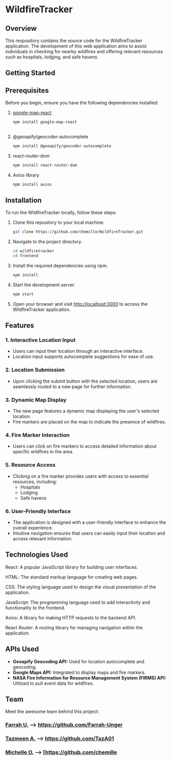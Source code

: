 # WildfireTracker

## Overview

This respository contains the source code for the WildfireTracker application. The development of this web application aims to assist individuals in checking for nearby wildfires and offering relevant resources such as hospitals, lodging, and safe havens. 

## Getting Started

## Prerequisites

Before you begin, ensure you have the following dependencies installed:

1. [google-map-react](https://www.npmjs.com/package/google-map-react)
   ```bash
   npm install google-map-react
  
2. @geoapify/geocoder-autocomplete
    ```bash
    npm install @geoapify/geocoder-autocomplete

3. react-router-dom
    ```bash
    npm install react-router-dom

4. Axios library
   ```bash
   npm install axios

## Installation

To run the WildfireTracker locally, follow these steps:

1. Clone this repository to your local machine.
   ```bash
   git clone https://github.com/chemille/WildfireTracker.git

2. Navigate to the project directory.
   ```bash
   cd wildfiretracker
   cd frontend

3. Install the required dependencies using npm.
   ```bash
   npm install

5. Start the development server.
   ```bash
   npm start

5. Open your browser and visit [http://localhost:3000](http://localhost:3000) to access the WildfireTracker application.

## Features 

### 1. Interactive Location Input

- Users can input their location through an interactive interface.
- Location input supports autocomplete suggestions for ease of use.

### 2. Location Submission

- Upon clicking the submit button with the selected location, users are seamlessly routed to a new page for further information.

### 3. Dynamic Map Display

- The new page features a dynamic map displaying the user's selected location.
- Fire markers are placed on the map to indicate the presence of wildfires.

### 4. Fire Marker Interaction

- Users can click on fire markers to access detailed information about specific wildfires in the area.

### 5. Resource Access

- Clicking on a fire marker provides users with access to essential resources, including:
  - Hospitals
  - Lodging
  - Safe havens

### 6. User-Friendly Interface

- The application is designed with a user-friendly interface to enhance the overall experience.
- Intuitive navigation ensures that users can easily input their location and access relevant information.

## Technologies Used

React: A popular JavaScript library for building user interfaces.

HTML: The standard markup language for creating web pages.

CSS: The styling language used to design the visual presentation of the application.

JavaScript: The programming language used to add interactivity and functionality to the frontend.

Axios: A library for making HTTP requests to the backend API.

React Router: A routing library for managing navigation within the application.

## APIs Used

- **Geoapify Geocoding API:** Used for location autocomplete and geocoding.
- **Google Maps API:** Integrated to display maps and fire markers.
- **NASA Fire Information for Resource Management System (FIRMS) API:** Utilized to pull event data for wildfires.

## Team

Meet the awesome team behind this project:

### [Farrah U.]([https://github.com/Farrah-Unger]) --> https://github.com/Farrah-Unger

### [Tazmeen A.]([https://github.com/TazA01]) --> https://github.com/TazA01

### [Michelle O.]([https://github.com/chemille]) --> [https://github.com/chemille

